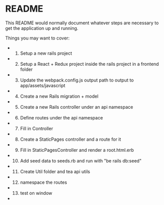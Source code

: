 # README

This README would normally document whatever steps are necessary to get the
application up and running.

Things you may want to cover:

- 1. Setup a new rails project
- 2. Setup a React + Redux project inside the rails project in a frontend folder
- 3. Update the webpack.config.js output path to output to app/assets/javascript
- 4. Create a new Rails migration + model
- 5. Create a new Rails controller under an api namespace
- 6. Define routes under the api namespace
- 7. Fill in Controller
- 8. Create a StaticPages controller and a route for it
- 9. Fill in StaticPagesController and render a root.html.erb
- 10. Add seed data to seeds.rb and run with "be rails db:seed"
- 11. Create Util folder and tea api utils
- 12. namespace the routes
- 13. test on window
- 
